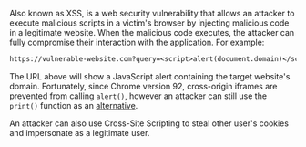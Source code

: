 Also known as XSS, is a web security vulnerability that allows an attacker to execute malicious scripts in a victim's browser by injecting malicious code in a legitimate website. When the malicious code executes, the attacker can fully compromise their interaction with the application. For example:
```txt
https://vulnerable-website.com?query=<script>alert(document.domain)</script>
```
The URL above will show a JavaScript alert containing the target website's domain. Fortunately, since Chrome version 92, cross-origin iframes are prevented from calling `alert()`, however an attacker can still use the `print()` function as an [alternative](https://portswigger.net/research/alert-is-dead-long-live-print).

An attacker can also use Cross-Site Scripting to steal other user's cookies and impersonate as a legitimate user.